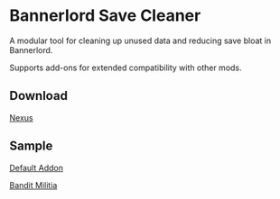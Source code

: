 # Bannerlord Save Cleaner

A modular tool for cleaning up unused data and reducing save bloat in Bannerlord.

Supports add-ons for extended compatibility with other mods.

## Download
[Nexus](https://www.nexusmods.com/mountandblade2bannerlord/mods/7763/)

## Sample

[Default Addon](https://github.com/JungleDruid/bannerlord-save-cleaner/blob/master/DefaultAddon.cs)

[Bandit Militia](https://github.com/JungleDruid/BanditMilitias/blob/master/SaveCleanerSupport.cs)
